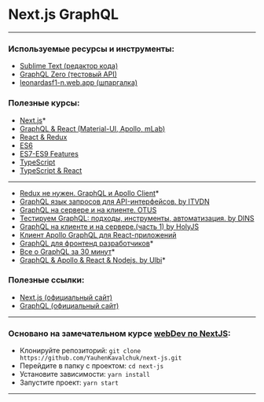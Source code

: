 # Next.js GraphQL

---

### Используемые ресурсы и инструменты:
- [Sublime Text (редактор кода)](https://www.sublimetext.com/)
- [GraphQL Zero (тестовый API)](https://graphqlzero.almansi.me/api)
- [leonardasf1-n.web.app (шпаргалка)](https://leonardasf1-n.web.app/#programming/1)

### Полезные курсы:
- [Next.js](https://youtu.be/GEfR69hL9y0)*
- [GraphQL & React (Material-UI, Apollo, mLab)](https://youtu.be/GMJNSBur-lM)
- [React & Redux](https://www.youtube.com/playlist?list=PLNkWIWHIRwME_Gv2vlWAR6TfeSXylYfw4)
- [ES6](https://youtu.be/TvgkcaaMLcc)
- [ES7-ES9 Features](https://youtu.be/ssc2BMNwoU4)
- [TypeScript](https://youtu.be/5QnZ9AyDW6c)
- [TypeScript & React](https://youtu.be/xL-a5Tox7Qw)
---
- [Redux не нужен. GraphQL и Apollo Client](https://youtu.be/OezyScvU9-c)*
- [GraphQL язык запросов для API-интерфейсов. by ITVDN](https://www.youtube.com/watch?v=IJ22HUrMqEM)
- [GraphQL на сервере и на клиенте. OTUS](https://www.youtube.com/watch?v=hXH_hRcWrlU)
- [Тестируем GraphQL: подходы, инструменты, автоматизация. by DINS](https://www.youtube.com/watch?v=Z6EaPkTe_i8)
- [GraphQL на клиенте и на сервере.(часть 1) by HolyJS](https://www.youtube.com/watch?v=lNtl6Opwj40)
- [Клиент Apollo GraphQL для React-приложений](https://www.youtube.com/watch?v=vlDhgLk5m84)
- [GraphQL для фронтенд разработчиков](https://www.youtube.com/watch?v=BVEm3IjrgGI)*
- [Все о GraphQL за 30 минут](https://www.youtube.com/watch?v=7zEaHr_iJjA)*
- [GraphQL & Apollo & React & Nodejs. by Ulbi](https://www.youtube.com/watch?v=UTItsV_44K4)*

### Полезные ссылки:
- [Next.js (официальный сайт)](https://nextjs.org)
- [GraphQL (официальный сайт)](https://graphql.org/)

---

### Основано на замечательном курсе [webDev по NextJS](https://github.com/YauhenKavalchuk/next-js):
- Клонируйте репозиторий: `git clone https://github.com/YauhenKavalchuk/next-js.git`
- Перейдите в папку с проектом: `cd next-js`
- Установите зависимости: `yarn install`
- Запустите проект: `yarn start`

---
